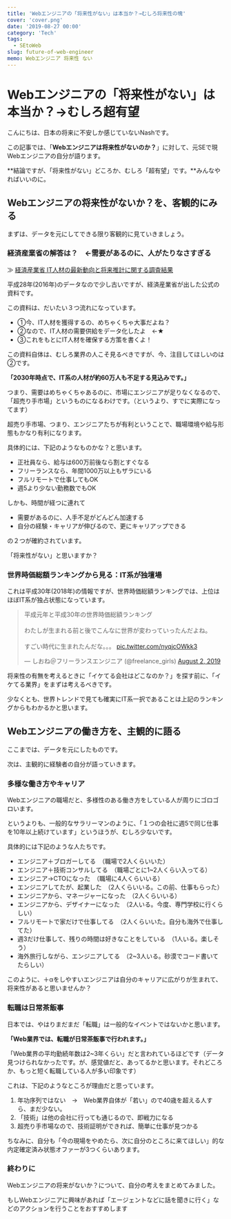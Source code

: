 ```yaml
---
title: 'Webエンジニアの「将来性がない」は本当か？→むしろ将来性の塊'
cover: 'cover.png'
date: '2019-08-27 00:00'
category: 'Tech'
tags:
  - SEtoWeb
slug: future-of-web-engineer
memo: Webエンジニア 将来性 ない
---
```


# Webエンジニアの「将来性がない」は本当か？→むしろ超有望

こんにちは、日本の将来に不安しか感じていないNashです。

この記事では、「**Webエンジニアは将来性がないのか？**」に対して、元SEで現Webエンジニアの自分が語ります。

**結論ですが、「将来性がない」どころか、むしろ「超有望」です。**みんなやればいいのに。

## Webエンジニアの将来性がないか？を、客観的にみる

まずは、データを元にしてできる限り客観的に見ていきましょう。

### 経済産業省の解答は？　←需要があるのに、人がたりなさすぎる

≫ [経済産業省 IT人材の最新動向と将来推計に関する調査結果](https://www.meti.go.jp/policy/it_policy/jinzai/27FY/ITjinzai_report_summary.pdf)

平成28年(2016年)のデータなので少し古いですが、経済産業省が出した公式の資料です。

この資料は、だいたい３つ流れになっています。

- ①今、IT人材を獲得するの、めちゃくちゃ大事だよね？
- ②なので、IT人材の需要供給をデータ化したよ　←★
- ③これをもとにIT人材を確保する方策を書くよ！

この資料自体は、むしろ業界の人こそ見るべきですが、今、注目してほしいのは②です。

**「2030年時点で、IT系の人材が約60万人も不足する見込みです。」**

つまり、需要はめちゃくちゃあるのに、市場にエンジニアが足りなくなるので、「超売り手市場」というものになるわけです。（というより、すでに実際になってます）

超売り手市場、つまり、エンジニアたちが有利ということで、職場環境や給与形態もかなり有利になります。

具体的には、下記のようなものかな？と思います。

- 正社員なら、給与は600万前後なら割とすぐなる
- フリーランスなら、年間1000万以上もザラにいる
- フルリモートで仕事してもOK
- 週5より少ない勤務数でもOK

しかも、時間が経つに連れて

- 需要があるのに、人手不足がどんどん加速する
- 自分の経験・キャリアが伸びるので、更にキャリアップできる

の２つが確約されています。

「将来性がない」と思いますか？

### 世界時価総額ランキングから見る：IT系が独壇場

これは平成30年(2018年)の情報ですが、世界時価総額ランキングでは、上位はほぼIT系が独占状態になっています。

<blockquote class="twitter-tweet"><p lang="ja" dir="ltr">平成元年と平成30年の世界時価総額ランキング<br><br>わたしが生まれる前と後でこんなに世界が変わっていったんだよね。<br><br>すごい時代に生まれたんだな。。。 <a href="https://t.co/nyqjcOWkk3">pic.twitter.com/nyqjcOWkk3</a></p>&mdash; しおね＠フリーランスエンジニア (@freelance_girls) <a href="https://twitter.com/freelance_girls/status/1157223023172182016?ref_src=twsrc%5Etfw">August 2, 2019</a></blockquote> <script async src="https://platform.twitter.com/widgets.js" charset="utf-8"></script>

将来性の有無を考えるときに「イケてる会社はどこなのか？」を探す前に、「イケてる業界」をまずは考えるべきです。

少なくとも、世界トレンドで見ても確実にIT系一択であることは上記のランキングからもわかるかと思います。


## Webエンジニアの働き方を、主観的に語る

ここまでは、データを元にしたものです。

次は、主観的に経験者の自分が語っていきます。

### 多様な働き方やキャリア

Webエンジニアの職場だと、多様性のある働き方をしている人が周りにゴロゴロいます。

というよりも、一般的なサラリーマンのように、「１つの会社に週5で同じ仕事を10年以上続けています」というほうが、むしろ少ないです。

具体的には下記のような人たちです。

- エンジニア＋ブロガーしてる　（職場で2人くらいいた）
- エンジニア＋技術コンサルしてる　（職場ごとに1~2人くらい入ってる）
- エンジニア→CTOになった　（職場に4人くらいいる）
- エンジニアしてたが、起業した　（2人くらいいる。この前、仕事もらった）
- エンジニアから、マネージャーになった　（2人くらいいる）
- エンジニアから、デザイナーになった　（2人いる。今度、専門学校に行くらしい）
- フルリモートで家だけで仕事してる　（2人くらいいた。自分も海外で仕事してた）
- 週3だけ仕事して、残りの時間は好きなことをしている　（1人いる。楽しそう）
- 海外旅行しながら、エンジニアしてる　（2~3人いる。砂漠でコード書いてたらしい）

このように、＋αをしやすいエンジニアは自分のキャリアに広がりが生まれて、将来性があると思いませんか？

### 転職は日常茶飯事

日本では、やはりまだまだ「転職」は一般的なイベントではないかと思います。

**「Web業界では、転職が日常茶飯事で行われます。」**

「Web業界の平均勤続年数は2~3年くらい」だと言われているほどです（データ見つけられなかったです。が、感覚値だと、あってるかと思います。それどころか、もっと短く転職している人が多い印象です）

これは、下記のようなところが理由だと思っています。

1. 年功序列ではない　→　Web業界自体が「若い」ので40歳を超える人すら、まだ少ない。
2. 「技術」は他の会社に行っても通じるので、即戦力になる
3. 超売り手市場なので、技術証明ができれば、簡単に仕事が見つかる

ちなみに、自分も「今の現場をやめたら、次に自分のところに来てほしい」的な内定確定済み状態オファーが3つくらいあります。

### 終わりに

Webエンジニアの将来がないか？について、自分の考えをまとめてみました。

もしWebエンジニアに興味があれば「エージェントなどに話を聞きに行く」などのアクションを行うことをおすすめします
